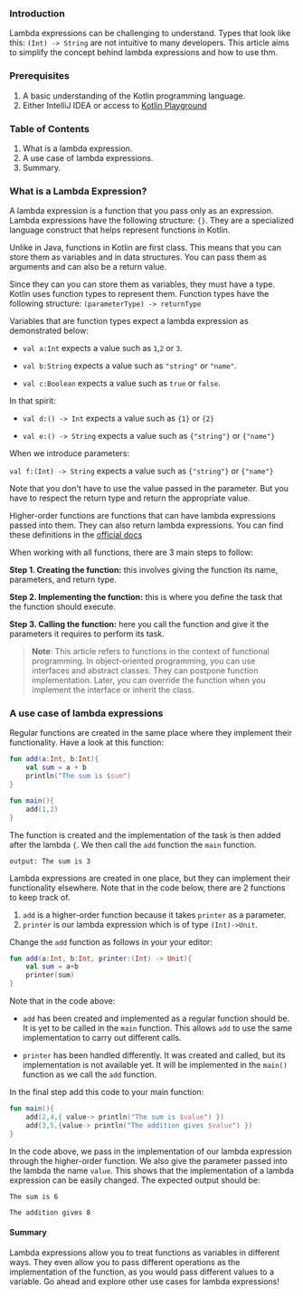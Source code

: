 ### Introduction

Lambda expressions can be challenging to understand. Types that look like this: `(Int) -> String` are not intuitive to many developers. This article aims to simplify the concept behind lambda expressions and how to use thm.

### Prerequisites

1. A basic understanding of the Kotlin programming language.
2. Either IntelliJ IDEA or access to [Kotlin Playground](https://play.kotlinlang.org/)

### Table of Contents

1. What is a lambda expression.
2. A use case of lambda expressions.
3. Summary.

### What is a Lambda Expression?

A lambda expression is a function that you pass only as an expression. Lambda expressions have the following structure: `{}`. They are a specialized language construct that helps represent functions in Kotlin.

Unlike in Java, functions in Kotlin are first class. This means that you can store them as variables and in data structures. You can pass them as arguments and can also be a return value.

Since they can you can store them as variables, they must have a type. Kotlin uses function types to represent them. Function types have the following structure:
`(parameterType) -> returnType`

Variables that are function types expect a lambda expression as demonstrated below:

- `val a:Int` expects a value such as `1`,`2` or `3`.

- `val b:String` expects a value such as `"string"` or `"name"`.

- `val c:Boolean` expects a value such as `true` or `false`.

In that spirit:

- `val d:() -> Int` expects a value such as `{1}` or `{2}`

- `val e:() -> String` expects a value such as `{"string"}` or `{"name"}`

When we introduce parameters:

`val f:(Int) -> String` expects a value such as `{"string"}` or `{"name"}`

Note that you don't have to use the value passed in the parameter. But you have to respect the return type and return the appropriate value.

Higher-order functions are functions that can have lambda expressions passed into them. They can also return lambda expressions.
You can find these definitions in the [official docs](https://kotlinlang.org/docs/lambdas.html)

When working with all functions, there are 3 main steps to follow:

**Step 1. Creating the function:** this involves giving the function its name, parameters, and return type.

**Step 2. Implementing the function:** this is where you define the task that the function should execute.

**Step 3. Calling the function:** here you call the function and give it the parameters it requires to perform its task.

> **Note**: This article refers to functions in the context of functional programming. In object-oriented programming, you can use interfaces and abstract classes. They can postpone function implementation. Later, you can override the function when you implement the interface or inherit the class.

### A use case of lambda expressions

Regular functions are created in the same place where they implement their functionality. Have a look at this function:

```kotlin
fun add(a:Int, b:Int){
    val sum = a + b
    println("The sum is $sum")
}

fun main(){
    add(1,2)
}
```

The function is created and the implementation of the task is then added after the lambda `{`. We then call the `add` function the `main` function.

`output: The sum is 3`

Lambda expressions are created in one place, but they can implement their functionality elsewhere. Note that in the code below, there are 2 functions to keep track of.

1. `add` is a higher-order function because it takes `printer` as a parameter.
2. `printer` is our lambda expression which is of type `(Int)->Unit`.

Change the `add` function as follows in your your editor:

```kotlin
fun add(a:Int, b:Int, printer:(Int) -> Unit){
    val sum = a+b
    printer(sum)
}
```

Note that in the code above:

- `add` has been created and implemented as a regular function should be. It is yet to be called in the `main` function. This allows `add` to use the same implementation to carry out different calls.

- `printer` has been handled differently. It was created and called, but its implementation is not available yet. It will be implemented in the `main()` function as we call the `add` function.

In the final step add this code to your main function:

```kotlin
fun main(){
    add(2,4,{ value-> println("The sum is $value") })
    add(3,5,{value-> println("The addition gives $value") })
}
```

In the code above, we pass in the implementation of our lambda expression through the higher-order function. We also give the parameter passed into the lambda the name `value`. This shows that the implementation of a lambda expression can be easily changed. The expected output should be:

`The sum is 6`

`The addition gives 8`

#### Summary

Lambda expressions allow you to treat functions as variables in different ways. They even allow you to pass different operations as the implementation of the function, as you would pass different values to a variable. Go ahead and explore other use cases for lambda expressions!
